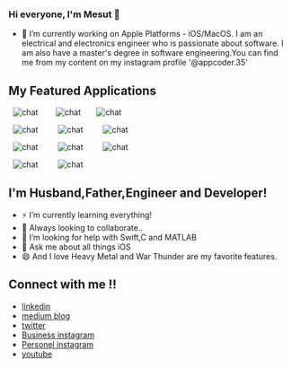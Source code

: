 


### Hi everyone, I'm Mesut 👋

- 🔭 I’m currently working on Apple Platforms - iOS/MacOS. I am an electrical and electronics engineer who is passionate about software. I am also have a master's degree in software engineering.You can find me from my content on my instagram profile '@appcoder.35'

##  My Featured Applications

&nbsp; ![chat](https://www.linkpicture.com/q/Date-kart-2.jpg) &nbsp; &nbsp; &nbsp; &nbsp;![chat](https://www.linkpicture.com/q/Ekran-Resmi-2023-06-15-11.29.26.png)&nbsp; &nbsp; &nbsp; &nbsp;![chat](https://www.linkpicture.com/q/Ekran-Resmi-2023-06-15-11.29.41.png)

&nbsp;  ![chat](https://www.linkpicture.com/q/Simulator-Screenshot-iPhone-14-Pro-2023-06-15-at-11.22.12.png) &nbsp; &nbsp; &nbsp; &nbsp;   ![chat](https://www.linkpicture.com/q/Simulator-Screenshot-iPhone-14-Pro-2023-06-15-at-11.09.38.png)  &nbsp; &nbsp; &nbsp; &nbsp; ![chat](https://www.linkpicture.com/q/Simulator-Screenshot-iPhone-14-Pro-2023-06-15-at-11.10.00.png)    

&nbsp; ![chat](https://www.linkpicture.com/q/Ekran-Resmi-2023-06-15-11.23.55_1.png) &nbsp; &nbsp; &nbsp; &nbsp;   ![chat](https://www.linkpicture.com/q/Simulator-Screenshot-iPhone-14-Pro-2023-06-15-at-11.12.12.png)  &nbsp; &nbsp; &nbsp; &nbsp;   ![chat](https://www.linkpicture.com/q/Ekran-Resmi-2023-06-15-11.23.30_1.png)  

&nbsp; ![chat](https://www.linkpicture.com/q/Simulator-Screenshot-iPhone-14-Pro-2023-06-15-at-11.12.43.png)  &nbsp; &nbsp; &nbsp; &nbsp;  ![chat](https://www.linkpicture.com/q/Simulator-Screenshot-iPhone-14-Pro-2023-06-15-at-11.12.53.png)  &nbsp; &nbsp; &nbsp; &nbsp; 



##  I'm Husband,Father,Engineer and Developer!
- ⚡ I’m currently learning everything!
- 👯 Always looking to collaborate..
- 🤔 I’m looking for help with Swift,C and MATLAB
- 💬 Ask me about all things iOS
- 😄 And I love Heavy Metal and War Thunder are my favorite features.

## Connect with me !!

- [linkedin](https://www.linkedin.com/in/mesut-aygün-0a0607198)
- [medium blog](https://mesutaygun35.medium.com)
- [twitter](https://twitter.com/messo88374717)
- [Business instagram](https://www.instagram.com/appcoder.35)
- [Personel instagram](https://www.instagram.com/aygun.mesut)
- [youtube](https://www.youtube.com/channel/UCW9G4k-u_-JXGbjD6NIKSng)
